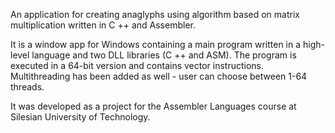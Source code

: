 An application for creating anaglyphs using algorithm based on matrix multiplication written in C ++ and Assembler.

It is a window app for Windows containing a main program written in a high-level language and two DLL libraries (C ++ and ASM). The program is executed in a 64-bit version and contains vector instructions. Multithreading has been added as well - user can choose between 1-64 threads.

It was developed as a project for the Assembler Languages course at Silesian University of Technology.
